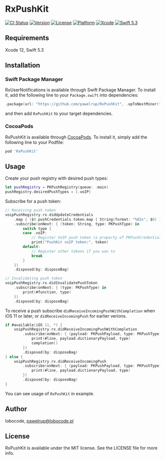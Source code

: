# RxPushKit

[![CI Status](https://img.shields.io/travis/pawelrup/RxPushKit.svg?style=flat)](https://travis-ci.org/pawelrup/RxPushKit)
[![Version](https://img.shields.io/cocoapods/v/RxPushKit.svg?style=flat)](https://cocoapods.org/pods/RxPushKit)
[![License](https://img.shields.io/cocoapods/l/RxPushKit.svg?style=flat)](https://cocoapods.org/pods/RxPushKit)
[![Platform](https://img.shields.io/cocoapods/p/RxPushKit.svg?style=flat)](https://cocoapods.org/pods/RxPushKit)
[![Xcode](https://img.shields.io/badge/Xcode-12.0-lightgray.svg?style=flat&logo=xcode)](https://itunes.apple.com/pl/app/xcode/id497799835)
[![Swift 5.3](https://img.shields.io/badge/Swift-5.3-orange.svg?style=flat&logo=swift)](https://swift.org/)

## Requirements

Xcode 12, Swift 5.3

## Installation

### Swift Package Manager

RxUserNotifications is available through Swift Package Manager. To install it, add the following line to your `Package.swift` into dependencies:
```swift
.package(url: "https://github.com/pawelrup/RxPushKit", .upToNextMinor(from: "1.1.0"))
```
and then add `RxPushKit` to your target dependencies.

### CocoaPods

RxPushKit is available through [CocoaPods](https://cocoapods.org). To install
it, simply add the following line to your Podfile:

```ruby
pod 'RxPushKit'
```

## Usage

Create your push registry with desired push types:

```swift
let pushRegistry = PKPushRegistry(queue: .main)
pushRegistry.desiredPushTypes = [.voIP]
```

Subscribe for a push token:

```swift
// Receiving push token
voipPushRegistry.rx.didUpdateCredentials
	.map { ($0.pushCredentials.token.map { String(format: "%02x", $0) }.joined(), $0.type) }
	.subscribe(onNext: { (token: String, type: PKPushType) in
		switch type {
		case .voIP:
			// Register VoIP push token (a property of PKPushCredentials) with server
			print("PushKit voIP token:", token)
		default:
			// Register other tokens if you wan to
			break
		}
	})
	.disposed(by: disposeBag)

// Invalidating push token
voipPushRegistry.rx.didInvalidatePushToken
	.subscribe(onNext: { (type: PKPushType) in
		print(#function, type)
	})
	.disposed(by: disposeBag)
```

To receive a push subscribe `didReceiveIncomingPushWithCompletion` when iOS 11 or later, or `didReceiveIncomingPush` for earlier verions.

```swift
if #available(iOS 11, *) {
    voipPushRegistry.rx.didReceiveIncomingPushWithCompletion
        .subscribe(onNext: { (payload: PKPushPayload, type: PKPushType, completion: @escaping () -> Void) in
            print(#line, payload.dictionaryPayload, type)
            completion()
        })
        .disposed(by: disposeBag)
} else {
    voipPushRegistry.rx.didReceiveIncomingPush
        .subscribe(onNext: { (payload: PKPushPayload, type: PKPushType) in
            print(#line, payload.dictionaryPayload, type)
        })
        .disposed(by: disposeBag)
}
```

You can see usage of `RxPushKit` in example.

## Author

lobocode, pawelrup@lobocode.pl

## License

RxPushKit is available under the MIT license. See the LICENSE file for more info.
